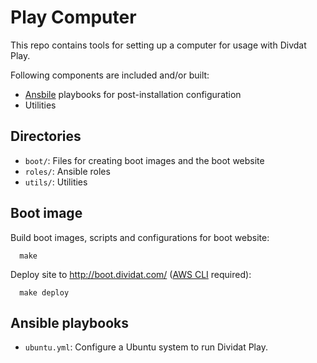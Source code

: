 # Play Computer

This repo contains tools for setting up a computer for usage with Divdat Play.

Following components are included and/or built:

-   [Ansbile](https://www.ansible.com/) playbooks for post-installation configuration
-   Utilities

## Directories

-   `boot/`: Files for creating boot images and the boot website
-   `roles/`: Ansible roles
-   `utils/`: Utilities

## Boot image

Build boot images, scripts and configurations for boot website:

      make

Deploy site to <http://boot.dividat.com/> ([AWS CLI](https://aws.amazon.com/cli/) required):

      make deploy

## Ansible playbooks

-   `ubuntu.yml`: Configure a Ubuntu system to run Dividat Play.
